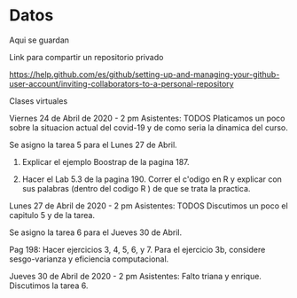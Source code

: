 # Datos
Aqui se guardan 

Link para compartir un repositorio privado
 
 https://help.github.com/es/github/setting-up-and-managing-your-github-user-account/inviting-collaborators-to-a-personal-repository


Clases virtuales

Viernes 24 de Abril de 2020 - 2 pm
Asistentes: TODOS
Platicamos un poco sobre la situacion actual del covid-19 y de como seria la dinamica del curso.

Se asigno la tarea 5 para el Lunes 27 de Abril.

1. Explicar el ejemplo Boostrap de la pagina 187.

2. Hacer el Lab 5.3 de la pagina 190. Correr el c\'odigo en R y explicar con sus palabras (dentro del codigo R ) de que se trata la practica. 

Lunes 27 de Abril de 2020 - 2 pm
Asistentes: TODOS
Discutimos un poco el capitulo 5 y de la tarea.

Se asigno la tarea 6 para el Jueves 30 de Abril.

Pag 198: Hacer ejercicios 3, 4, 5, 6, y 7. Para el ejercicio 3b, considere sesgo-varianza y eficiencia computacional.


Jueves 30 de Abril de 2020 - 2 pm
Asistentes: Falto triana y enrique.
Discutimos la tarea 6.



